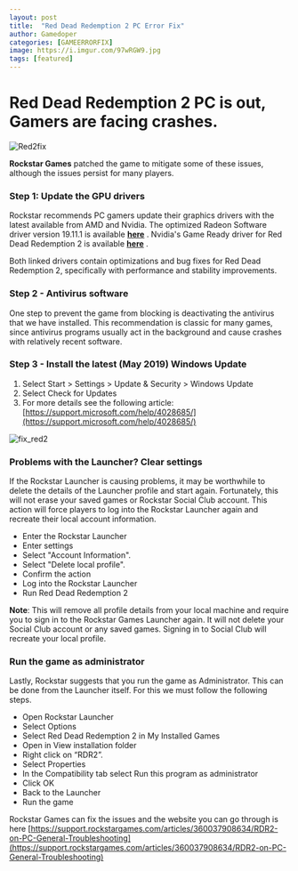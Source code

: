 ```yaml
---
layout: post
title:  "Red Dead Redemption 2 PC Error Fix"
author: Gamedoper
categories: [GAMEERRORFIX]
image: https://i.imgur.com/97wRGW9.jpg
tags: [featured]
---
```




#  Red Dead Redemption 2 PC is out, Gamers are facing crashes.
  
![Red2fix](https://i.imgur.com/97wRGW9.jpg)

**Rockstar Games** patched the game to mitigate some of these issues, although the issues persist for many players.  
  

### Step 1: Update the GPU drivers

Rockstar recommends PC gamers update their graphics drivers with the latest available from AMD and Nvidia. The optimized Radeon Software driver version 19.11.1 is available [**here**](https://www.amd.com/en/support/kb/release-notes/rn-rad-win-19-11-1) . Nvidia's Game Ready driver for Red Dead Redemption 2 is available [**here**](https://www.nvidia.co.uk/Download/driverResults.aspx/153272/en-uk) .

Both linked drivers contain optimizations and bug fixes for Red Dead Redemption 2, specifically with performance and stability improvements.

### Step 2 - Antivirus software

One step to prevent the game from blocking is deactivating the antivirus that we have installed. This recommendation is classic for many games, since antivirus programs usually act in the background and cause crashes with relatively recent software.

### Step 3 - Install the latest (May 2019) Windows Update

1.  Select Start > Settings > Update & Security > Windows Update
2.  Select Check for Updates
3.  For more details see the following article:  [https://support.microsoft.com/help/4028685/](https://support.microsoft.com/help/4028685/)

![fix_red2](https://i.imgur.com/LiqJOch.jpg)

### Problems with the Launcher? Clear settings

If the Rockstar Launcher is causing problems, it may be worthwhile to delete the details of the Launcher profile and start again. Fortunately, this will not erase your saved games or Rockstar Social Club account. This action will force players to log into the Rockstar Launcher again and recreate their local account information.

-   Enter the Rockstar Launcher
-   Enter settings
-   Select "Account Information".
-   Select "Delete local profile".
-   Confirm the action
-   Log into the Rockstar Launcher
-   Run Red Dead Redemption 2

**Note**: This will remove all profile details from your local machine and require you to sign in to the Rockstar Games Launcher again. It will not delete your Social Club account or any saved games. Signing in to Social Club will recreate your local profile.

  ### Run the game as administrator

Lastly, Rockstar suggests that you run the game as Administrator. This can be done from the Launcher itself. For this we must follow the following steps.

-   Open Rockstar Launcher
-   Select Options
-   Select Red Dead Redemption 2 in My Installed Games
-   Open in View installation folder
-   Right click on “RDR2”.
-   Select Properties
-   In the Compatibility tab select Run this program as administrator
-   Click OK
-   Back to the Launcher
-   Run the game

  
 Rockstar Games can fix the issues and the website you can go through is here [https://support.rockstargames.com/articles/360037908634/RDR2-on-PC-General-Troubleshooting](https://support.rockstargames.com/articles/360037908634/RDR2-on-PC-General-Troubleshooting)

  

